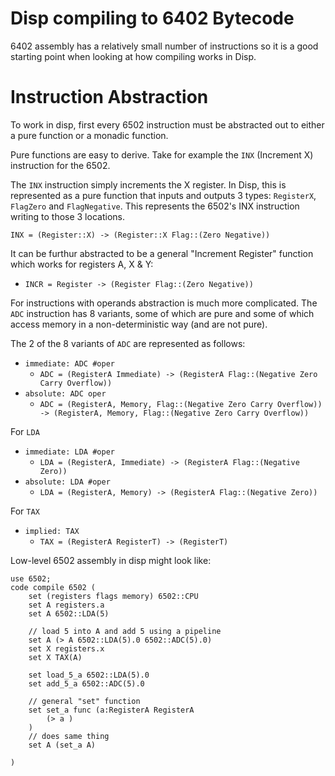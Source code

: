 # Disp compiling to 6402 Bytecode

6402 assembly has a relatively small number of instructions so it is a good starting point when looking at how compiling works in Disp.

# Instruction Abstraction

To work in disp, first every 6502 instruction must be abstracted out to either a pure function or a monadic function.

Pure functions are easy to derive.
Take for example the `INX` (Increment X) instruction for the 6502.

The `INX` instruction simply increments the X register.
In Disp, this is represented as a pure function that inputs and outputs 3 types: `RegisterX`, `FlagZero` and `FlagNegative`. This represents the 6502's INX instruction writing to those 3 locations.

`INX = (Register::X) -> (Register::X Flag::(Zero Negative))`

It can be furthur abstracted to be a general "Increment Register" function which works for registers A, X & Y:
 - `INCR = Register -> (Register Flag::(Zero Negative))`

For instructions with operands abstraction is much more complicated.
The `ADC` instruction has 8 variants, some of which are pure and some of which access memory in a non-deterministic way (and are not pure).

The 2 of the 8 variants of `ADC` are represented as follows:
 - `immediate: ADC #oper`
   - `ADC = (RegisterA Immediate) -> (RegisterA Flag::(Negative Zero Carry Overflow))`
 - `absolute: ADC oper`
   - `ADC = (RegisterA, Memory, Flag::(Negative Zero Carry Overflow)) -> (RegisterA, Memory, Flag::(Negative Zero Carry Overflow))`

For `LDA`
 - `immediate: LDA #oper`
   - `LDA = (RegisterA, Immediate) -> (RegisterA Flag::(Negative Zero))`
 - `absolute: LDA #oper`
   - `LDA = (RegisterA, Memory) -> (RegisterA Flag::(Negative Zero))`

For `TAX`
 - `implied: TAX`
   - `TAX = (RegisterA RegisterT) -> (RegisterT)`

Low-level 6502 assembly in disp might look like:
```
use 6502;
code compile 6502 (
	set (registers flags memory) 6502::CPU
	set A registers.a
	set A 6502::LDA(5)
	
	// load 5 into A and add 5 using a pipeline
	set A (> A 6502::LDA(5).0 6502::ADC(5).0)
	set X registers.x
	set X TAX(A)

	set load_5_a 6502::LDA(5).0
	set add_5_a 6502::ADC(5).0

	// general "set" function
	set set_a func (a:RegisterA RegisterA
		(> a )
	)
	// does same thing
	set A (set_a A)

)
```
